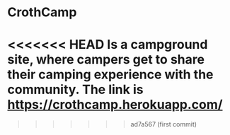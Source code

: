 # CrothCamp
<<<<<<< HEAD
Is a campground site, where campers get to share their camping experience with the community.
The link is https://crothcamp.herokuapp.com/
=======
>>>>>>> ad7a567 (first commit)
